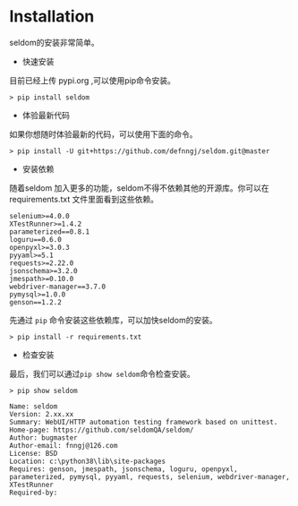# Installation

seldom的安装非常简单。

* 快速安装

目前已经上传 pypi.org ,可以使用pip命令安装。

```shell
> pip install seldom
```

* 体验最新代码

如果你想随时体验最新的代码，可以使用下面的命令。

```shell
> pip install -U git+https://github.com/defnngj/seldom.git@master
```

* 安装依赖

随着seldom 加入更多的功能，seldom不得不依赖其他的开源库。你可以在 requirements.txt 文件里面看到这些依赖。

```shell
selenium>=4.0.0
XTestRunner>=1.4.2
parameterized==0.8.1
loguru==0.6.0
openpyxl>=3.0.3
pyyaml>=5.1
requests>=2.22.0
jsonschema>=3.2.0
jmespath>=0.10.0
webdriver-manager==3.7.0
pymysql>=1.0.0
genson==1.2.2
```

先通过 `pip` 命令安装这些依赖库，可以加快seldom的安装。

```shell
> pip install -r requirements.txt
```

* 检查安装

最后，我们可以通过`pip show seldom`命令检查安装。

```shell
> pip show seldom

Name: seldom
Version: 2.xx.xx
Summary: WebUI/HTTP automation testing framework based on unittest.
Home-page: https://github.com/seldomQA/seldom/
Author: bugmaster
Author-email: fnngj@126.com
License: BSD
Location: c:\python38\lib\site-packages
Requires: genson, jmespath, jsonschema, loguru, openpyxl, parameterized, pymysql, pyyaml, requests, selenium, webdriver-manager, XTestRunner
Required-by:

```
